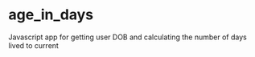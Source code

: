 # age_in_days
Javascript app for getting user DOB and calculating the number of days lived to current
